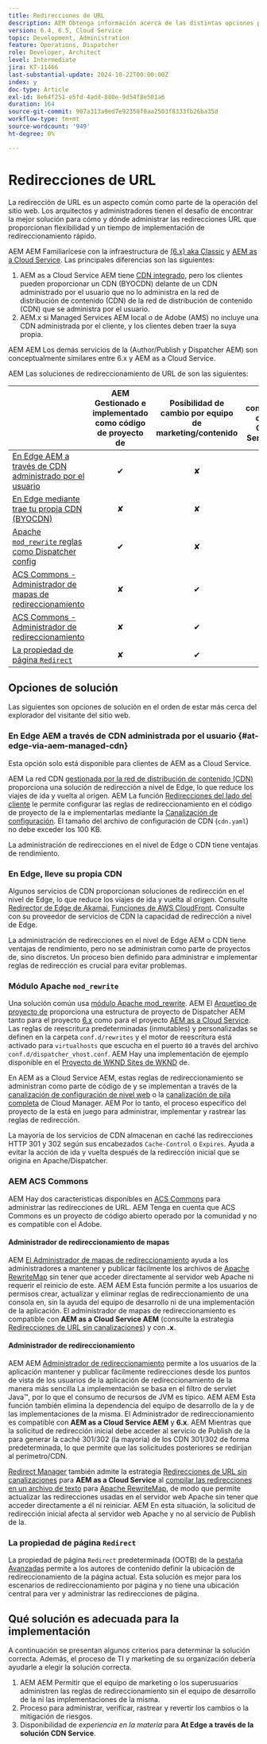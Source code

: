 ```yaml
---
title: Redirecciones de URL
description: AEM Obtenga información acerca de las distintas opciones para realizar redirecciones de URL en la dirección de correo electrónico de.
version: 6.4, 6.5, Cloud Service
topic: Development, Administration
feature: Operations, Dispatcher
role: Developer, Architect
level: Intermediate
jira: KT-11466
last-substantial-update: 2024-10-22T00:00:00Z
index: y
doc-type: Article
exl-id: 8e64f251-e5fd-4add-880e-9d54f8e501a6
duration: 164
source-git-commit: 907a313a9ed7e92358f0aa2503f8333fb26ba35d
workflow-type: tm+mt
source-wordcount: '949'
ht-degree: 0%

---
```


# Redirecciones de URL

La redirección de URL es un aspecto común como parte de la operación del sitio web. Los arquitectos y administradores tienen el desafío de encontrar la mejor solución para cómo y dónde administrar las redirecciones URL que proporcionan flexibilidad y un tiempo de implementación de redireccionamiento rápido.

AEM AEM Familiarícese con la infraestructura de [(6.x) aka Classic](https://experienceleague.adobe.com/en/docs/experience-manager-learn/dispatcher-tutorial/chapter-2) y [AEM as a Cloud Service](https://experienceleague.adobe.com/en/docs/experience-manager-cloud-service/content/overview/architecture). Las principales diferencias son las siguientes:

1. AEM as a Cloud Service AEM tiene [CDN integrado](https://experienceleague.adobe.com/en/docs/experience-manager-cloud-service/content/implementing/content-delivery/cdn), pero los clientes pueden proporcionar un CDN (BYOCDN) delante de un CDN administrado por el usuario que no lo administra en la red de distribución de contenido (CDN) de la red de distribución de contenido (CDN) que se administra por el usuario.
1. AEM.x si Managed Services AEM local o de Adobe (AMS) no incluye una CDN administrada por el cliente, y los clientes deben traer la suya propia.

AEM AEM Los demás servicios de la (Author/Publish y Dispatcher AEM) son conceptualmente similares entre 6.x y AEM as a Cloud Service.

AEM Las soluciones de redireccionamiento de URL de son las siguientes:

|                                                   | AEM Gestionado e implementado como código de proyecto de | Posibilidad de cambio por equipo de marketing/contenido | AEM compatible con el Cloud Service de | Dónde se produce la ejecución de redirección |
|---------------------------------------------------|:-----------------------:|:---------------------:|:---------------------:| :---------------------:|
| [En Edge AEM a través de CDN administrado por el usuario](#at-edge-via-aem-managed-cdn) | ✔ | ✘ | ✔ | Edge/CDN (integrado) |
| [En Edge mediante trae tu propia CDN (BYOCDN)](#at-edge-via-bring-your-own-cdn) | ✘ | ✘ | ✔ | Edge/CDN (BYOCDN) |
| [Apache `mod_rewrite` reglas como Dispatcher config](#apache-mod_rewrite-module) | ✔ | ✘ | ✔ | Dispatcher |
| [ACS Commons - Administrador de mapas de redireccionamiento](#redirect-map-manager) | ✘ | ✔ | ✔ | Dispatcher |
| [ACS Commons - Administrador de redireccionamiento](#redirect-manager) | ✘ | ✔ | ✔ | AEM/Dispatcher |
| [La propiedad de página `Redirect`](#the-redirect-page-property) | ✘ | ✔ | ✔ | AEM |


## Opciones de solución

Las siguientes son opciones de solución en el orden de estar más cerca del explorador del visitante del sitio web.

### En Edge AEM a través de CDN administrada por el usuario {#at-edge-via-aem-managed-cdn}

Esta opción solo está disponible para clientes de AEM as a Cloud Service.

AEM La red CDN [gestionada por la red de distribución de contenido (CDN)](https://experienceleague.adobe.com/en/docs/experience-manager-cloud-service/content/implementing/content-delivery/cdn) proporciona una solución de redirección a nivel de Edge, lo que reduce los viajes de ida y vuelta al origen. AEM La función [Redirecciones del lado del cliente](https://experienceleague.adobe.com/en/docs/experience-manager-cloud-service/content/implementing/content-delivery/cdn-configuring-traffic#client-side-redirectors) le permite configurar las reglas de redireccionamiento en el código de proyecto de la e implementarlas mediante la [Canalización de configuración](https://experienceleague.adobe.com/en/docs/experience-manager-learn/cloud-service/security/traffic-filter-and-waf-rules/how-to-setup#deploy-rules-through-cloud-manager). El tamaño del archivo de configuración de CDN (`cdn.yaml`) no debe exceder los 100 KB.

La administración de redirecciones en el nivel de Edge o CDN tiene ventajas de rendimiento.

### En Edge, lleve su propia CDN

Algunos servicios de CDN proporcionan soluciones de redirección en el nivel de Edge, lo que reduce los viajes de ida y vuelta al origen. Consulte [Redirector de Edge de Akamai](https://techdocs.akamai.com/cloudlets/docs/what-edge-redirector), [Funciones de AWS CloudFront](https://docs.aws.amazon.com/AmazonCloudFront/latest/DeveloperGuide/cloudfront-functions.html). Consulte con su proveedor de servicios de CDN la capacidad de redirección a nivel de Edge.

La administración de redirecciones en el nivel de Edge AEM o CDN tiene ventajas de rendimiento, pero no se administran como parte de proyectos de, sino discretos. Un proceso bien definido para administrar e implementar reglas de redirección es crucial para evitar problemas.


### Módulo Apache `mod_rewrite`

Una solución común usa [módulo Apache mod_rewrite](https://httpd.apache.org/docs/current/mod/mod_rewrite.html). AEM El [Arquetipo de proyecto de](https://github.com/adobe/aem-project-archetype) proporciona una estructura de proyecto de Dispatcher AEM tanto para el proyecto [6.x](https://github.com/adobe/aem-project-archetype/tree/develop/src/main/archetype/dispatcher.ams#file-structure) como para el proyecto [AEM as a Cloud Service](https://github.com/adobe/aem-project-archetype/tree/develop/src/main/archetype/dispatcher.cloud#file-structure). Las reglas de reescritura predeterminadas (inmutables) y personalizadas se definen en la carpeta `conf.d/rewrites` y el motor de reescritura está activado para `virtualhosts` que escucha en el puerto `80` a través del archivo `conf.d/dispatcher_vhost.conf`. AEM Hay una implementación de ejemplo disponible en el [Proyecto de WKND Sites de WKND](https://github.com/adobe/aem-guides-wknd/tree/main/dispatcher/src/conf.d/rewrites) de.

En AEM as a Cloud Service AEM, estas reglas de redireccionamiento se administran como parte de código de y se implementan a través de la [canalización de configuración de nivel web](https://experienceleague.adobe.com/en/docs/experience-manager-cloud-service/content/implementing/using-cloud-manager/cicd-pipelines/introduction-ci-cd-pipelines) o la [canalización de pila completa](https://experienceleague.adobe.com/en/docs/experience-manager-cloud-service/content/implementing/using-cloud-manager/cicd-pipelines/introduction-ci-cd-pipelines) de Cloud Manager. AEM Por lo tanto, el proceso específico del proyecto de la está en juego para administrar, implementar y rastrear las reglas de redirección.

La mayoría de los servicios de CDN almacenan en caché las redirecciones HTTP 301 y 302 según sus encabezados `Cache-Control` o `Expires`. Ayuda a evitar la acción de ida y vuelta después de la redirección inicial que se origina en Apache/Dispatcher.


### AEM ACS Commons

AEM Hay dos características disponibles en [ACS Commons](https://adobe-consulting-services.github.io/acs-aem-commons/) para administrar las redirecciones de URL. AEM Tenga en cuenta que ACS Commons es un proyecto de código abierto operado por la comunidad y no es compatible con el Adobe.

#### Administrador de redireccionamiento de mapas

AEM [El Administrador de mapas de redireccionamiento](https://adobe-consulting-services.github.io/acs-aem-commons/features/redirect-map-manager/index.html) ayuda a los administradores a mantener y publicar fácilmente los archivos de [Apache RewriteMap](https://httpd.apache.org/docs/2.4/rewrite/rewritemap.html) sin tener que acceder directamente al servidor web Apache ni requerir el reinicio de este. AEM AEM Esta función permite a los usuarios de permisos crear, actualizar y eliminar reglas de redireccionamiento de una consola en, sin la ayuda del equipo de desarrollo ni de una implementación de la aplicación. El administrador de mapas de redireccionamiento es compatible con **AEM as a Cloud Service AEM** (consulte la estrategia [Redirecciones de URL sin canalizaciones](https://experienceleague.adobe.com/en/docs/experience-manager-cloud-service/content/implementing/content-delivery/pipeline-free-url-redirects)) y con **.x**.

#### Administrador de redireccionamiento

AEM AEM [Administrador de redireccionamiento](https://adobe-consulting-services.github.io/acs-aem-commons/features/redirect-manager/index.html) permite a los usuarios de la aplicación mantener y publicar fácilmente redirecciones desde los puntos de vista de los usuarios de la aplicación de redireccionamiento de la manera más sencilla La implementación se basa en el filtro de servlet Java™, por lo que el consumo de recursos de JVM es típico. AEM AEM Esta función también elimina la dependencia del equipo de desarrollo de la y de las implementaciones de la misma. El Administrador de redireccionamiento es compatible con **AEM as a Cloud Service AEM** y **6.x**. AEM Mientras que la solicitud de redirección inicial debe acceder al servicio de Publish de la para generar la caché 301/302 (la mayoría) de los CDN 301/302 de forma predeterminada, lo que permite que las solicitudes posteriores se redirijan al perímetro/CDN.

[Redirect Manager](https://adobe-consulting-services.github.io/acs-aem-commons/features/redirect-manager/index.html) también admite la estrategia [Redirecciones de URL sin canalizaciones](https://experienceleague.adobe.com/en/docs/experience-manager-cloud-service/content/implementing/content-delivery/pipeline-free-url-redirects) para **AEM as a Cloud Service** al [compilar las redirecciones en un archivo de texto](https://adobe-consulting-services.github.io/acs-aem-commons/features/redirect-manager/subpages/rewritemap.html) para [Apache RewriteMap](https://httpd.apache.org/docs/2.4/rewrite/rewritemap.html), de modo que permite actualizar las redirecciones usadas en el servidor web Apache sin tener que acceder directamente a él ni reiniciar. AEM En esta situación, la solicitud de redirección inicial afecta al servidor web Apache y no al servicio de Publish de la.

### La propiedad de página `Redirect`

La propiedad de página `Redirect` predeterminada (OOTB) de la [pestaña Avanzadas](https://experienceleague.adobe.com/docs/experience-manager-cloud-service/content/sites/authoring/sites-console/page-properties.html) permite a los autores de contenido definir la ubicación de redireccionamiento de la página actual. Esta solución es mejor para los escenarios de redireccionamiento por página y no tiene una ubicación central para ver y administrar las redirecciones de página.

## Qué solución es adecuada para la implementación

A continuación se presentan algunos criterios para determinar la solución correcta. Además, el proceso de TI y marketing de su organización debería ayudarle a elegir la solución correcta.

1. AEM AEM Permitir que el equipo de marketing o los superusuarios administren las reglas de redireccionamiento sin el equipo de desarrollo de la ni las implementaciones de la misma.
1. Proceso para administrar, verificar, rastrear y revertir los cambios o la mitigación de riesgos.
1. Disponibilidad de _experiencia en la materia_ para **At Edge a través de la solución CDN Service**.
